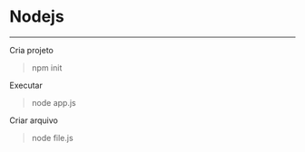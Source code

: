 # Nodejs
__________________________________________

Cria projeto
> npm init

Executar
> node app.js

Criar arquivo
> node file.js